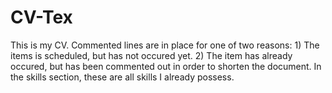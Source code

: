 CV-Tex
======
This is my CV. Commented lines are in place for one of two reasons: 1) The items is scheduled, but has not occured yet. 2) The item has already occured, but has been commented out in order to shorten the document. In the skills section, these are all skills I already possess.
